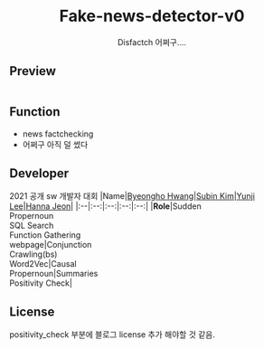 <p align="center">
    <img src="" width="">
    <a href="https://github.com/"><img alt="" src=""></a>
</p>

<h1 align="center">Fake-news-detector-v0</h1>


<p align="center">
   Disfactch 어쩌구....
</p>

## Preview
<p align="center">
 <img src="" width="">
</p>

## Function
 - news factchecking 
 - 어쩌구 아직 덜 썼다 
 
## Developer
2021 공개 sw 개발자 대회 
|Name|<a href="https://github.com/CrovaS">Byeongho Hwang<a>|<a href="https://github.com/subinga18">Subin Kim</a>|<a href="https://github.com/yunzi125">Yunji Lee</a>|<a href="https://github.com/jhn90928">Hanna Jeon</a>|
|:--|:--:|:--:|:--:|:--:|
|**Role**|Sudden<br>Propernoun<br>SQL Search<br>Function Gathering<br>webpage|Conjunction<br>Crawling(bs)<br>Word2Vec|Causal<br>Propernoun|Summaries<br>Positivity Check|

## License   
positivity_check 부분에 블로그 license 추가 해야할 것 같음.
